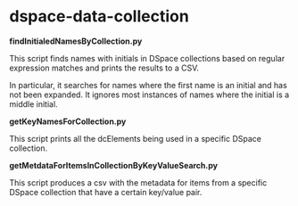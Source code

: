 # dspace-data-collection

**findInitialedNamesByCollection.py**

This script finds names with initials in DSpace collections based on regular expression matches and prints the results to a CSV.

In particular, it searches for names where the first name is an initial and has not been expanded. It ignores most instances of names where the initial is a middle initial.

**getKeyNamesForCollection.py**

This script prints all the dcElements being used in a specific DSpace collection.

**getMetdataForItemsInCollectionByKeyValueSearch.py**

This script produces a csv with the metadata for items from a specific DSpace collection that have a certain key/value pair.
